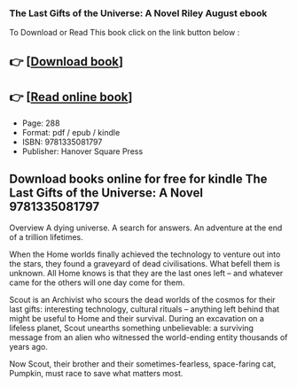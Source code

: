 ### The Last Gifts of the Universe: A Novel Riley August ebook

To Download or Read This book click on the link button below :

## 👉  [**[Download book](http://ebooksharez.info/download.php?group=book&from=github.com&id=715469&lnk=1063 "Download book")**]

## 👉  [**[Read online book](http://ebooksharez.info/download.php?group=book&from=github.com&id=715469&lnk=1063 "Read online book")**]


* Page: 288
* Format: pdf / epub / kindle
* ISBN: 9781335081797
* Publisher: Hanover Square Press



## Download books online for free for kindle The Last Gifts of the Universe: A Novel 9781335081797


Overview
A dying universe. A search for answers. An adventure at the end of a trillion lifetimes.
 
 When the Home worlds finally achieved the technology to venture out into the stars, they found a graveyard of dead civilisations. What befell them is unknown. All Home knows is that they are the last ones left – and whatever came for the others will one day come for them.
 
 Scout is an Archivist who scours the dead worlds of the cosmos for their last gifts: interesting technology, cultural rituals – anything left behind that might be useful to Home and their survival. During an excavation on a lifeless planet, Scout unearths something unbelievable: a surviving message from an alien who witnessed the world-ending entity thousands of years ago.
 
 Now Scout, their brother and their sometimes-fearless, space-faring cat, Pumpkin, must race to save what matters most.



